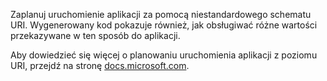 ﻿Zaplanuj uruchomienie aplikacji za pomocą niestandardowego schematu URI. Wygenerowany kod pokazuje również, jak obsługiwać różne wartości przekazywane w ten sposób do aplikacji.

Aby dowiedzieć się więcej o planowaniu uruchomienia aplikacji z poziomu URI, przejdź na stronę [docs.microsoft.com](https://docs.microsoft.com/en-us/windows/uwp/launch-resume/handle-uri-activation). 
